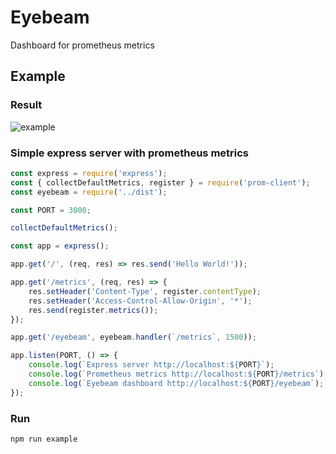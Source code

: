 Eyebeam
================================
Dashboard for prometheus metrics




## Example


### Result

![example](https://github.com/YaroslavGaponov/eyebeam/blob/master/example/eyebeam.gif?raw=true "eyebeam")


### Simple express server with prometheus metrics

```js
const express = require('express');
const { collectDefaultMetrics, register } = require('prom-client');
const eyebeam = require('../dist');

const PORT = 3000;

collectDefaultMetrics();

const app = express();

app.get('/', (req, res) => res.send('Hello World!'));

app.get('/metrics', (req, res) => {
    res.setHeader('Content-Type', register.contentType);
    res.setHeader('Access-Control-Allow-Origin', '*');
    res.send(register.metrics());
});

app.get('/eyebeam', eyebeam.handler(`/metrics`, 1500));

app.listen(PORT, () => {
    console.log(`Express server http://localhost:${PORT}`);
    console.log(`Prometheus metrics http://localhost:${PORT}/metrics`);
    console.log(`Eyebeam dashboard http://localhost:${PORT}/eyebeam`);
});
```

### Run
```
npm run example
```

